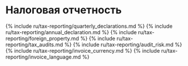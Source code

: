 # Налоговая отчетность

{% include ru/tax-reporting/quarterly_declarations.md %}
{% include ru/tax-reporting/annual_declaration.md %}
{% include ru/tax-reporting/foreign_property.md %}
{% include ru/tax-reporting/tax_audits.md %}
{% include ru/tax-reporting/audit_risk.md %}
{% include ru/tax-reporting/invoice_currency.md %}
{% include ru/tax-reporting/invoice_language.md %}
